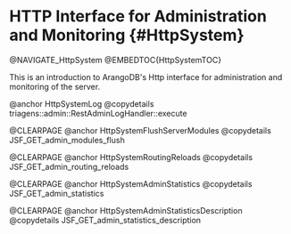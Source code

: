HTTP Interface for Administration and Monitoring {#HttpSystem}
==============================================================

@NAVIGATE_HttpSystem
@EMBEDTOC{HttpSystemTOC}

This is an introduction to ArangoDB's Http interface for administration and
monitoring of the server.

@anchor HttpSystemLog
@copydetails triagens::admin::RestAdminLogHandler::execute

@CLEARPAGE
@anchor HttpSystemFlushServerModules
@copydetails JSF_GET_admin_modules_flush

@CLEARPAGE
@anchor HttpSystemRoutingReloads
@copydetails JSF_GET_admin_routing_reloads

@CLEARPAGE
@anchor HttpSystemAdminStatistics
@copydetails JSF_GET_admin_statistics

@CLEARPAGE
@anchor HttpSystemAdminStatisticsDescription
@copydetails JSF_GET_admin_statistics_description
